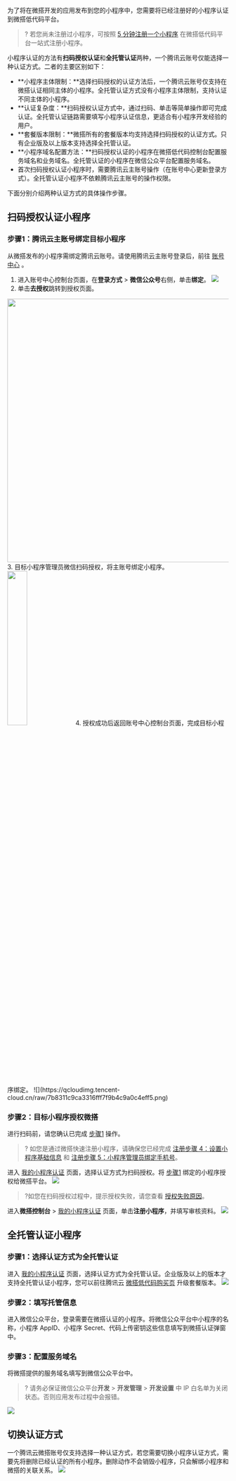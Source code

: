 为了将在微搭开发的应用发布到您的小程序中，您需要将已经注册好的小程序认证到微搭低代码平台。
> ? 若您尚未注册过小程序，可按照 [5 分钟注册一个小程序](https://cloud.tencent.com/document/product/1301/57644) 在微搭低代码平台一站式注册小程序。

小程序认证的方法有**扫码授权认证**和**全托管认证**两种，一个腾讯云账号仅能选择一种认证方式。二者的主要区别如下：
- **小程序主体限制：**选择扫码授权的认证方法后，一个腾讯云账号仅支持在微搭认证相同主体的小程序。全托管认证方式没有小程序主体限制，支持认证不同主体的小程序。
- **认证复杂度：**扫码授权认证方式中，通过扫码、单击等简单操作即可完成认证。全托管认证链路需要填写小程序认证信息，更适合有小程序开发经验的用户。
- **套餐版本限制：**微搭所有的套餐版本均支持选择扫码授权的认证方式。只有企业版及以上版本支持选择全托管认证。
- **小程序域名配置方法：**扫码授权认证的小程序在微搭低代码控制台配置服务域名和业务域名。全托管认证的小程序在微信公众平台配置服务域名。
- 首次扫码授权认证小程序时，需要腾讯云主账号操作（在账号中心更新登录方式）。全托管认证小程序不依赖腾讯云主账号的操作权限。

下面分别介绍两种认证方式的具体操作步骤。


## 扫码授权认证小程序
[](id:step1)
### 步骤1：腾讯云主账号绑定目标小程序
从微搭发布的小程序需绑定腾讯云账号。请使用腾讯云主账号登录后，前往 [账号中心](https://console.cloud.tencent.com/developer) 。
1. 进入账号中心控制台页面，在**登录方式** > **微信公众号**右侧，单击**绑定**。
![](https://main.qcloudimg.com/raw/9a993e30381c1554773173189856aa26.png)
2. 单击**去授权**跳转到授权页面。
<img style="width:600px; max-width: inherit;" src="https://qcloudimg.tencent-cloud.cn/raw/7e4f507285d99032ef60d17e2b8e6ac1.png" />
3. 目标小程序管理员微信扫码授权，将主账号绑定小程序。
<img src = "https://main.qcloudimg.com/raw/17bec02715cb3edcb62003fe4fb46664.png" style="width: 30%">
4. 授权成功后返回账号中心控制台页面，完成目标小程序绑定。
![](https://qcloudimg.tencent-cloud.cn/raw/7b8311c9ca3316fff7f9b4c9a0c4eff5.png)

[](id:step2)
### 步骤2：目标小程序授权微搭
进行扫码前，请您确认已完成 [步骤1](#step1) 操作。
> ? 如您是通过微搭快速注册小程序，请确保您已经完成 [注册步骤 4：设置小程序基础信息](https://cloud.tencent.com/document/product/1301/57644#step4) 和 [注册步骤 5：小程序管理员绑定手机号](https://cloud.tencent.com/document/product/1301/57644#step5)。

进入 [我的小程序认证](https://console.cloud.tencent.com/lowcode/auth/personal-wechat) 页面，选择认证方式为扫码授权。将 [步骤1](#step1) 绑定的小程序授权给微搭平台。
![](https://qcloudimg.tencent-cloud.cn/raw/ac507d9178c386bb30cbc7ed46168976.png)
>?如您在扫码授权过程中，提示授权失败，请您查看 [授权失败原因](#authorizationfailed)。

进入**微搭控制台** > [我的小程序认证](https://console.cloud.tencent.com/lowcode/auth/personal-wechat) 页面，单击**注册小程序**，并填写审核资料。
![](https://qcloudimg.tencent-cloud.cn/raw/b90c417d2952f08f74e42a918a27f04a.png)

[](id:step3)
## 全托管认证小程序
[](id:step4)
### 步骤1：选择认证方式为全托管认证
进入 [我的小程序认证](https://console.cloud.tencent.com/lowcode/auth/personal-wechat) 页面，选择认证方式为全托管认证。企业版及以上的版本才支持全托管认证小程序，您可以前往腾讯云 [微搭低代码购买页](https://buy.cloud.tencent.com/lowcode) 升级套餐版本。
![](https://qcloudimg.tencent-cloud.cn/raw/97bdde5ba34e87a74ead702e0603fb6d.png)

[](id:step5)
### 步骤2：填写托管信息
进入微信公众平台，登录需要在微搭认证的小程序。将微信公众平台中小程序的名称，小程序 AppID、小程序 Secret、代码上传密钥这些信息填写到微搭认证弹窗中。

### 步骤3：配置服务域名
将微搭提供的服务域名填写到微信公众平台中。
> ? 请务必保证微信公众平台**开发** > **开发管理** > **开发设置** 中 IP 白名单为关闭状态。否则应用发布过程中会报错。

![](https://qcloudimg.tencent-cloud.cn/raw/18a9861b3ff712a6789417efda211298.jpg)

## 切换认证方式
一个腾讯云微搭账号仅支持选择一种认证方式，若您需要切换小程序认证方式，需要先将删除已经认证的所有小程序。删除动作不会销毁小程序，只会解绑小程序和微搭的关联关系。
![](https://qcloudimg.tencent-cloud.cn/raw/3014f087798a06deaee7224e42ad496a.png)

